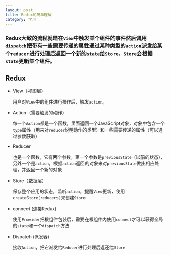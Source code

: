 ```yaml
---
layout: post
title: Redux的简单理解
category: 学习
---
```


### Redux大致的流程就是在`View`中触发某个组件的事件然后调用`dispatch`把带有一些需要传递的属性通过某种类型的`action`派发给某个`reducer`进行处理后返回一个新的`state`给`Store`，`Store`会根据`state`更新某个组件。

## Redux

* View（视图层）

    用户对`View`中的组件进行操作后，触发`action`。

* Action（需要触发的动作）

    每一个`Action`都是一个函数，里面返回一个JavaScript对象，对象中包含一个`type`属性（用来对`reducer`说明动作的类型）和一些需要传递的属性（可以通过参数获取）

* Reducer

    也是一个函数，它有两个参数，第一个参数是`previousState`（以前的状态），另外一个是`action`，根据`action`返回的对象来对`previousState`做出相应处理，并返回一个新的对象

* Store（数据层）

    保存整个应用的状态，监听`action`，提醒`View`更新，使用`createStore(reducers)`来创建`Store`

* connect (连接Redux)

    使用`Provider`把根组件包装后，需要在根组件内使用`connect`才可以获得全局的`state`和一个`dispatch`方法

* Dispatch  (派发器)

    接收`Action`，把它派发给`Reducer`进行处理后返还给`Store`
